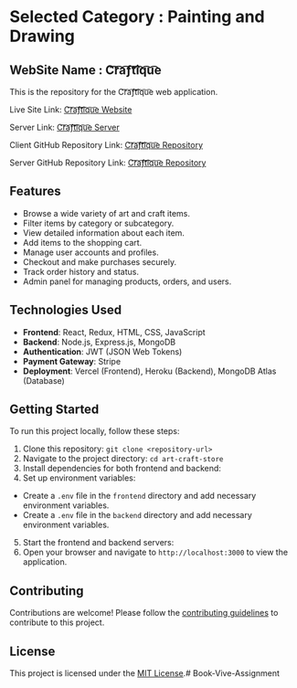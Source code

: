 
# Selected Category : Painting and Drawing

## WebSite Name : C͡r͡a͡ƒ͡t͡i͡q͡u͡e

This is the repository for the C͡r͡a͡ƒ͡t͡i͡q͡u͡e web application.

Live Site Link: [C͡r͡a͡ƒ͡t͡i͡q͡u͡e Website](https://art-craft-store-client.web.app/)

Server Link: [C͡r͡a͡ƒ͡t͡i͡q͡u͡e Server](https://art-craft-store-server-delta.vercel.app)

Client GitHub Repository Link: [C͡r͡a͡ƒ͡t͡i͡q͡u͡e Repository](https://github.com/programming-hero-web-course-4/B9A10-client-side-alaminshojib)

Server GitHub Repository Link: [C͡r͡a͡ƒ͡t͡i͡q͡u͡e Repository](https://github.com/programming-hero-web-course-4/b9a10-server-side-alaminshojib)

## Features

- Browse a wide variety of art and craft items.
- Filter items by category or subcategory.
- View detailed information about each item.
- Add items to the shopping cart.
- Manage user accounts and profiles.
- Checkout and make purchases securely.
- Track order history and status.
- Admin panel for managing products, orders, and users.

## Technologies Used

- **Frontend**: React, Redux, HTML, CSS, JavaScript
- **Backend**: Node.js, Express.js, MongoDB
- **Authentication**: JWT (JSON Web Tokens)
- **Payment Gateway**: Stripe
- **Deployment**: Vercel (Frontend), Heroku (Backend), MongoDB Atlas (Database)

## Getting Started

To run this project locally, follow these steps:

1. Clone this repository: `git clone <repository-url>`
2. Navigate to the project directory: `cd art-craft-store`
3. Install dependencies for both frontend and backend:
4. Set up environment variables:
- Create a `.env` file in the `frontend` directory and add necessary environment variables.
- Create a `.env` file in the `backend` directory and add necessary environment variables.
5. Start the frontend and backend servers:
6. Open your browser and navigate to `http://localhost:3000` to view the application.

## Contributing

Contributions are welcome! Please follow the [contributing guidelines](CONTRIBUTING.md) to contribute to this project.

## License

This project is licensed under the [MIT License](LICENSE).#   B o o k - V i v e - A s s i g n m e n t  
 
